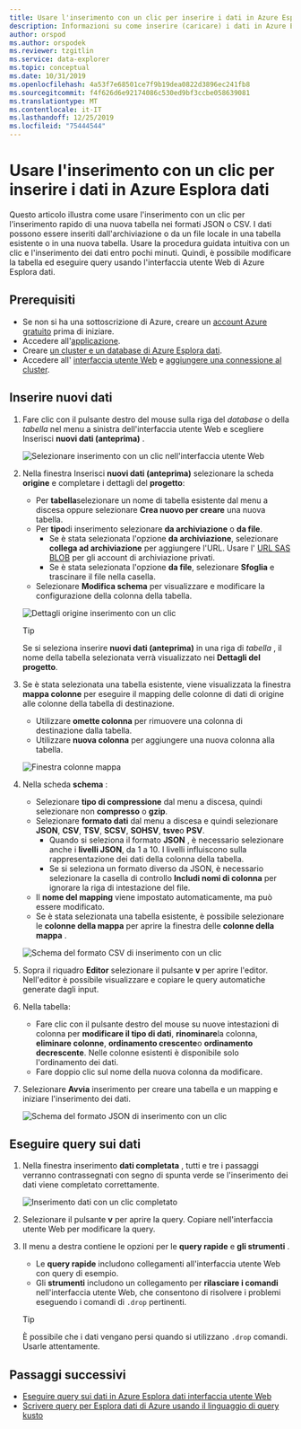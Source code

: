 ```yaml
---
title: Usare l'inserimento con un clic per inserire i dati in Azure Esplora dati
description: Informazioni su come inserire (caricare) i dati in Azure Esplora dati semplicemente usando l'inserimento con un clic.
author: orspod
ms.author: orspodek
ms.reviewer: tzgitlin
ms.service: data-explorer
ms.topic: conceptual
ms.date: 10/31/2019
ms.openlocfilehash: 4a53f7e68501ce7f9b19dea0822d3896ec241fb8
ms.sourcegitcommit: f4f626d6e92174086c530ed9bf3ccbe058639081
ms.translationtype: MT
ms.contentlocale: it-IT
ms.lasthandoff: 12/25/2019
ms.locfileid: "75444544"
---
```

# <a name="use-one-click-ingestion-to-ingest-data-into-azure-data-explorer"></a>Usare l'inserimento con un clic per inserire i dati in Azure Esplora dati

Questo articolo illustra come usare l'inserimento con un clic per l'inserimento rapido di una nuova tabella nei formati JSON o CSV. I dati possono essere inseriti dall'archiviazione o da un file locale in una tabella esistente o in una nuova tabella. Usare la procedura guidata intuitiva con un clic e l'inserimento dei dati entro pochi minuti. Quindi, è possibile modificare la tabella ed eseguire query usando l'interfaccia utente Web di Azure Esplora dati.

## <a name="prerequisites"></a>Prerequisiti

* Se non si ha una sottoscrizione di Azure, creare un [account Azure gratuito](https://azure.microsoft.com/free/) prima di iniziare.
* Accedere all'[applicazione](https://dataexplorer.azure.com/).
* Creare [un cluster e un database di Azure Esplora dati](create-cluster-database-portal.md).
* Accedere all' [interfaccia utente Web](https://dataexplorer.azure.com/) e [aggiungere una connessione al cluster](/azure/data-explorer/web-query-data#add-clusters).

## <a name="ingest-new-data"></a>Inserire nuovi dati

1. Fare clic con il pulsante destro del mouse sulla riga del *database* o della *tabella* nel menu a sinistra dell'interfaccia utente Web e scegliere Inserisci **nuovi dati (anteprima)** .

    ![Selezionare inserimento con un clic nell'interfaccia utente Web](media/ingest-data-one-click/one-click-ingestion-in-webui.png)   
 
1. Nella finestra Inserisci **nuovi dati (anteprima)** selezionare la scheda **origine** e completare i dettagli del **progetto**:

    * Per **tabella**selezionare un nome di tabella esistente dal menu a discesa oppure selezionare **Crea nuovo per creare** una nuova tabella.
    * Per **tipo**di inserimento selezionare **da archiviazione** o **da file**.
      * Se è stata selezionata l'opzione **da archiviazione**, selezionare **collega ad archiviazione** per aggiungere l'URL. Usare l' [URL SAS BLOB](/azure/vs-azure-tools-storage-explorer-blobs#get-the-sas-for-a-blob-container) per gli account di archiviazione privati. 
      * Se è stata selezionata l'opzione **da file**, selezionare **Sfoglia** e trascinare il file nella casella.
    * Selezionare **Modifica schema** per visualizzare e modificare la configurazione della colonna della tabella.
 
    ![Dettagli origine inserimento con un clic](media/ingest-data-one-click/one-click-ingestion-source.png) 

    > [!TIP]
    > Se si seleziona inserire **nuovi dati (anteprima)** in una riga di *tabella* , il nome della tabella selezionata verrà visualizzato nei **Dettagli del progetto**.

1. Se è stata selezionata una tabella esistente, viene visualizzata la finestra **mappa colonne** per eseguire il mapping delle colonne di dati di origine alle colonne della tabella di destinazione. 
    * Utilizzare **omette colonna** per rimuovere una colonna di destinazione dalla tabella.
    * Utilizzare **nuova colonna** per aggiungere una nuova colonna alla tabella.

    ![Finestra colonne mappa](media/ingest-data-one-click/one-click-map-columns-window.png)

1. Nella scheda **schema** :

    * Selezionare **tipo di compressione** dal menu a discesa, quindi selezionare non **compresso** o **gzip**.
    * Selezionare **formato dati** dal menu a discesa e quindi selezionare **JSON**, **CSV**, **TSV**, **SCSV**, **SOHSV**, **tsve**o **PSV**. 
        * Quando si seleziona il formato **JSON** , è necessario selezionare anche i **livelli JSON**, da 1 a 10. I livelli influiscono sulla rappresentazione dei dati della colonna della tabella. 
        * Se si seleziona un formato diverso da JSON, è necessario selezionare la casella di controllo **Includi nomi di colonna** per ignorare la riga di intestazione del file.
    * Il **nome del mapping** viene impostato automaticamente, ma può essere modificato.
    * Se è stata selezionata una tabella esistente, è possibile selezionare le **colonne della mappa** per aprire la finestra delle **colonne della mappa** .

    ![Schema del formato CSV di inserimento con un clic](media/ingest-data-one-click/one-click-csv-format.png)

1. Sopra il riquadro **Editor** selezionare il pulsante **v** per aprire l'editor. Nell'editor è possibile visualizzare e copiare le query automatiche generate dagli input. 

1. Nella tabella: 
    * Fare clic con il pulsante destro del mouse su nuove intestazioni di colonna per **modificare il tipo di dati**, **rinominare**la colonna, **eliminare colonne**, **ordinamento crescente**o **ordinamento decrescente**. Nelle colonne esistenti è disponibile solo l'ordinamento dei dati. 
    * Fare doppio clic sul nome della nuova colonna da modificare.

1. Selezionare **Avvia** inserimento per creare una tabella e un mapping e iniziare l'inserimento dei dati.

    ![Schema del formato JSON di inserimento con un clic](media/ingest-data-one-click/one-click-json-format.png) 
 
## <a name="query-data"></a>Eseguire query sui dati

1. Nella finestra inserimento **dati completata** , tutti e tre i passaggi verranno contrassegnati con segno di spunta verde se l'inserimento dei dati viene completato correttamente.
 
    ![Inserimento dati con un clic completato](media/ingest-data-one-click/one-click-data-ingestion-complete.png)

1. Selezionare il pulsante **v** per aprire la query. Copiare nell'interfaccia utente Web per modificare la query.

1. Il menu a destra contiene le opzioni per le **query rapide** e **gli strumenti** . 

    * Le **query rapide** includono collegamenti all'interfaccia utente Web con query di esempio.
    * Gli **strumenti** includono un collegamento per **rilasciare i comandi** nell'interfaccia utente Web, che consentono di risolvere i problemi eseguendo i comandi di `.drop` pertinenti.

    > [!TIP]
    > È possibile che i dati vengano persi quando si utilizzano `.drop` comandi. Usarle attentamente.

## <a name="next-steps"></a>Passaggi successivi

* [Eseguire query sui dati in Azure Esplora dati interfaccia utente Web](web-query-data.md)
* [Scrivere query per Esplora dati di Azure usando il linguaggio di query kusto](write-queries.md)
